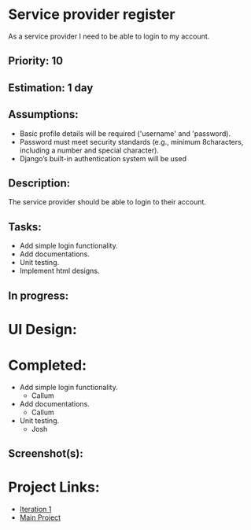 # Service provider register
As a service provider I need to be able to login to my account.

## Priority: 10

## Estimation: 1 day

## Assumptions:
- Basic profile details will be required ('username' and 'password).
- Password must meet security standards (e.g., minimum 8characters, including a number and special character).
- Django’s built-in authentication system will be used 

## Description:
The service provider should be able to login to their account.

## Tasks:
- Add simple login functionality.
- Add documentations.
- Unit testing.
- Implement html designs.

## In progress:


# UI Design:

# Completed:
- Add simple login functionality.
    - Callum
- Add documentations.
    - Callum
- Unit testing.
    - Josh

## Screenshot(s):

# Project Links:
- [Iteration 1](../iteration_1.md)
- [Main Project](../../README.md)
